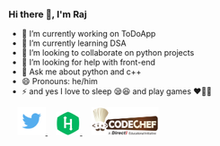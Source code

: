 ### Hi there 👋, I'm Raj

- 🔭 I’m currently working on ToDoApp <!-- [DarkMemer](https://github.com/rajkhare05/darkmemer) -->
- 🌱 I’m currently learning DSA
- 👯 I’m looking to collaborate on python projects
- 🤔 I’m looking for help with front-end
- 💬 Ask me about python and c++
- 😄 Pronouns: he/him
- ⚡ and yes I love to sleep 😪😆 and play games ❤️💙🖤
<!--
<a href="https://www.buymeacoffee.com/rajkhare"><img src="https://img.buymeacoffee.com/button-api/?text=Buy me a coffee&emoji=&slug=rajkhare&button_colour=FF5F5F&font_colour=ffffff&font_family=Cookie&outline_colour=000000&coffee_colour=FFDD00"></a>
-->
<!-- &nbsp;&nbsp;&nbsp;
<a href="https://en.wikipedia.org/wiki/List_of_Naruto:_Shippuden_episodes" target="_blank"><img src="https://github.com/rajkhare05/rajkhare05/blob/main/img/narutorun.gif" width=460 height=140></a>
<br> -->
&nbsp;&nbsp;&nbsp;
<a href="https://twitter.com/@Rajkhare_" target="_blank"> <img src="https://github.com/rajkhare05/rajkhare05/blob/main/img/twitter.png" width="50px" height="50px"> </a>
&nbsp;&nbsp;&nbsp;
<a href="https://hackerrank.com/rajkhare05" target="_blank"> <img src="https://github.com/rajkhare05/rajkhare05/blob/main/img/hr2.png" width="42px" height="42px"> </a>
&nbsp;&nbsp;&nbsp;
<a href="https://www.codechef.com/users/rajkhare05"> <img src="https://github.com/rajkhare05/rajkhare05/blob/main/img/codechef.png" width="120px" height="50px"> </a>
